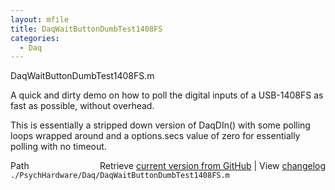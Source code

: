 ```yaml
---
layout: mfile
title: DaqWaitButtonDumbTest1408FS
categories:
  - Daq
---
```


DaqWaitButtonDumbTest1408FS.m

A quick and dirty demo on how to poll the digital inputs
of a USB\-1408FS as fast as possible, without overhead.

This is essentially a stripped down version of DaqDIn\(\) with
some polling loops wrapped around and a options.secs value of
zero for essentially polling with no timeout.



<div class="code_header" style="text-align:right;">
  <span style="float:left;">Path&nbsp;&nbsp;</span> <span class="counter">Retrieve <a href=
  "https://raw.github.com/Psychtoolbox-3/Psychtoolbox-3/beta/./PsychHardware/Daq/DaqWaitButtonDumbTest1408FS.m">current version from GitHub</a> | View <a href=
  "https://github.com/Psychtoolbox-3/Psychtoolbox-3/commits/beta/./PsychHardware/Daq/DaqWaitButtonDumbTest1408FS.m">changelog</a></span>
</div>
<div class="code">
  <code>./PsychHardware/Daq/DaqWaitButtonDumbTest1408FS.m</code>
</div>
